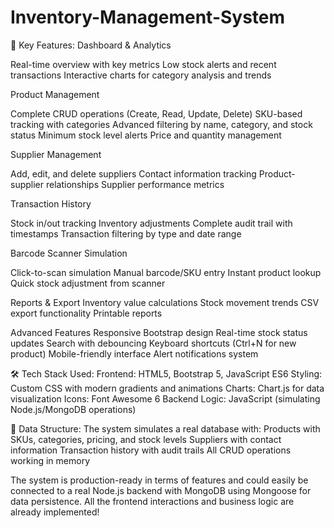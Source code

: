 # Inventory-Management-System

🚀 Key Features:
Dashboard & Analytics

Real-time overview with key metrics
Low stock alerts and recent transactions
Interactive charts for category analysis and trends

Product Management

Complete CRUD operations (Create, Read, Update, Delete)
SKU-based tracking with categories
Advanced filtering by name, category, and stock status
Minimum stock level alerts
Price and quantity management

Supplier Management

Add, edit, and delete suppliers
Contact information tracking
Product-supplier relationships
Supplier performance metrics

Transaction History

Stock in/out tracking
Inventory adjustments
Complete audit trail with timestamps
Transaction filtering by type and date range

Barcode Scanner Simulation

Click-to-scan simulation
Manual barcode/SKU entry
Instant product lookup
Quick stock adjustment from scanner

Reports & Export
Inventory value calculations
Stock movement trends
CSV export functionality
Printable reports

Advanced Features
Responsive Bootstrap design
Real-time stock status updates
Search with debouncing
Keyboard shortcuts (Ctrl+N for new product)
Mobile-friendly interface
Alert notifications system

🛠 Tech Stack Used:
Frontend: HTML5, Bootstrap 5, JavaScript ES6
Styling: Custom CSS with modern gradients and animations
Charts: Chart.js for data visualization
Icons: Font Awesome 6
Backend Logic: JavaScript (simulating Node.js/MongoDB operations)

💾 Data Structure:
The system simulates a real database with:
Products with SKUs, categories, pricing, and stock levels
Suppliers with contact information
Transaction history with audit trails
All CRUD operations working in memory

The system is production-ready in terms of features and could easily be connected to a real Node.js backend with MongoDB using Mongoose for data persistence. All the frontend interactions and business logic are already implemented!
